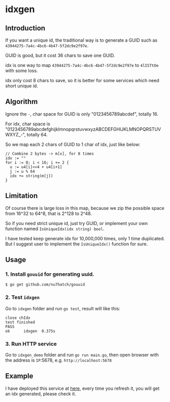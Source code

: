 # idxgen

## Introduction

If you want a unique id, the traditional way is to generate a GUID such as `43944275-7a4c-4bc6-4b47-5f2dc9e2f97e`.

GUID is good, but it cost 36 chars to save one GUID.

idx is one way to map `43944275-7a4c-4bc6-4b47-5f2dc9e2f97e` to `4lISTtOe` with some loss.

idx only cost 8 chars to save, so it is better for some services which need short unique id.

## Algorithm

Ignore the `-`, char space for GUID is only "0123456789abcdef", totally 16.

For idx, char space is "0123456789abcdefghijklmnopqrstuvwxyzABCDEFGHIJKLMNOPQRSTUVWXYZ_-", totally 64.

So we map each 2 chars of GUID to 1 char of idx, just like below:

```golang
// Combine 2 bytes -> m[x], for 8 times
idx := ""
for i := 0; i < 16; i += 2 {
  u := u4[i]<<4 + u4[i+1]
  j := u % 64
  idx += string(m[j])
}
```

## Limitation

Of course there is large loss in this map, because we zip the possible space from 16^32 to 64^8, that is 2^128 to 2^48. 

So if you need strict unique id, just try GUID, or implement your own function named `IsUniqueIdx(idx string) bool`.

I have tested keep generate idx for 10,000,000 times, only 1 time duplicated. But I suggest user to implement the `IsUniqueIdx()` function for sure.

## Usage

### 1. Install `gouuid` for generating uuid.

```shell
$ go get github.com/nu7hatch/gouuid
```

### 2. Test `idxgen`

Go to `idxgen` folder and run `go test`, result will like this:

```
close chIdx
test finished
PASS
ok      idxgen  0.375s
```

### 3. Run HTTP service
 
Go to `idxgen_demo` folder and run `go run main.go`, then open browser with the address is `IP`:5678, e.g. `http://localhost:5678`

## Example

I have deployed this service at [here](http://52.79.80.222:5678), every time you refresh it, you will get an idx generated, please check it.
